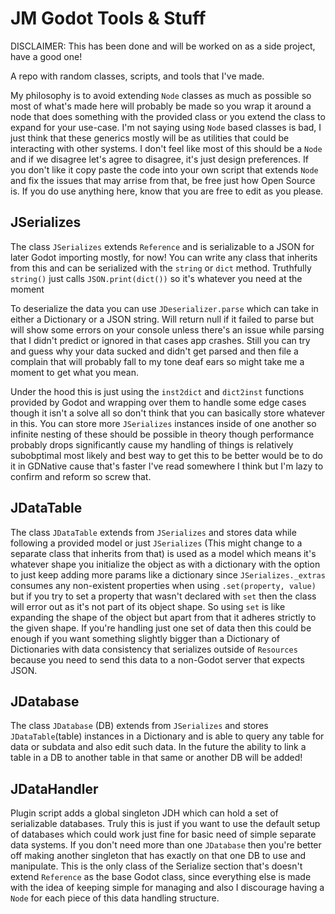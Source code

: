 # JM Godot Tools & Stuff

DISCLAIMER: This has been done and will be worked on as a side project, have a good one!

A repo with random classes, scripts, and tools that I've made.

My philosophy is to avoid extending `Node` classes as much as possible so most of what's made here will probably be made so you wrap it around a node that does something with the provided class or you extend the class to expand for your use-case. I'm not saying using `Node` based classes is bad, I just think that these generics mostly will be as utilities that could be interacting with other systems. I don't feel like most of this should be a `Node` and if we disagree let's agree to disagree, it's just design preferences. If you don't like it copy paste the code into your own script that extends `Node` and fix the issues that may arrise from that, be free just how Open Source is.
If you do use anything here, know that you are free to edit as you please.

## JSerializes

The class `JSerializes` extends `Reference` and is serializable to a JSON for later Godot importing mostly, for now!
You can write any class that inherits from this and can be serialized with the `string` or `dict` method.
Truthfully `string()` just calls `JSON.print(dict())` so it's whatever you need at the moment

To deserialize the data you can use `JDeserializer.parse` which can take in either a Dictionary or a JSON string.
Will return null if it failed to parse but will show some errors on your console unless there's an issue while parsing that I didn't predict or ignored in that cases app crashes. Still you can try and guess why your data sucked and didn't get parsed and then file a complain that will probably fall to my tone deaf ears so might take me a moment to get what you mean.

Under the hood this is just using the `inst2dict` and `dict2inst` functions provided by Godot and wrapping over them to handle some edge cases though it isn't a solve all so don't think that you can basically store whatever in this. You can store more `JSerializes` instances inside of one another so infinite nesting of these should be possible in theory though performance probably drops significantly cause my handling of things is relatively subobptimal most likely and best way to get this to be better would be to do it in GDNative cause that's faster I've read somewhere I think but I'm lazy to confirm and reform so screw that.

## JDataTable

The class `JDataTable` extends from `JSerializes` and stores data while following a provided model or just `JSerializes` (This might change to a separate class that inherits from that) is used as a model which means it's whatever shape you initialize the object as with a dictionary with the option to just keep adding more params like a dictionary since `JSerializes._extras` consumes any non-existent properties when using `.set(property, value)` but if you try to set a property that wasn't declared with `set` then the class will error out as it's not part of its object shape. So using `set` is like expanding the shape of the object but apart from that it adheres strictly to the given shape.
If you're handling just one set of data then this could be enough if you want something slightly bigger than a Dictionary of Dictionaries with data consistency that serializes outside of `Resources` because you need to send this data to a non-Godot server that expects JSON.

## JDatabase

The class `JDatabase` (DB) extends from `JSerializes` and stores `JDataTable`(table) instances in a Dictionary and is able to query any table for data or subdata and also edit such data.
In the future the ability to link a table in a DB to another table in that same or another DB will be added!

## JDataHandler

Plugin script adds a global singleton JDH which can hold a set of serializable databases. Truly this is just if you want to use the default setup of databases which could work just fine for basic need of simple separate data systems. If you don't need more than one `JDatabase` then you're better off making another singleton that has exactly on that one DB to use and manipulate. This is the only class of the Serialize section that's doesn't extend `Reference` as the base Godot class, since everything else is made with the idea of keeping simple for managing and also I discourage having a `Node` for each piece of this data handling structure.
